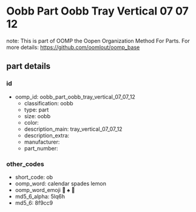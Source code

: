 # Oobb Part Oobb Tray Vertical 07 07 12  

note: This is part of OOMP the Oopen Organization Method For Parts. For more details: https://github.com/oomlout/oomp_base

##  part details





### id
* oomp_id: oobb_part_oobb_tray_vertical_07_07_12
  * classification: oobb
  * type: part
  * size: oobb
  * color: 
  * description_main: tray_vertical_07_07_12
  * description_extra: 
  * manufacturer: 
  * part_number: 

### other_codes
* short_code: ob
* oomp_word: calendar spades lemon
* oomp_word_emoji :calendar: :spades: :lemon:
* md5_6_alpha: 5lq6h
* md5_6: 8f9cc9